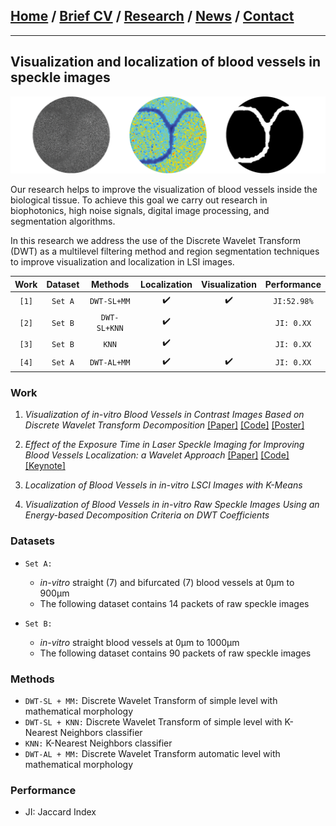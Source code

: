 
## [Home](/index) / [Brief CV](/brief_cv) / [Research](/research) / [News](/news) / [Contact](/contact)

---

## Visualization and localization of blood vessels in speckle images



![Visualization and localization of blood vessels in speckle images](/images/bloodvessels.png)




Our research helps to improve the visualization of blood vessels inside the biological tissue. To achieve this goal we carry out research in biophotonics, high noise signals, digital image processing, and segmentation algorithms. 

In this research we address the use of the Discrete Wavelet Transform (DWT) as a multilevel filtering method and region segmentation techniques to improve visualization and localization in LSI images. 


| Work | Dataset |    Methods   | Localization | Visualization | Performance |
|:----:|:-------:|:------------:|:------------:|:-------------:|:-----------:|
|`[1]` | `Set A` | `DWT-SL+MM`  |       ✔️     |       ✔️      |`JI:52.98%`  |
|`[2]` | `Set B` | `DWT-SL+KNN` |       ✔️     |               | `JI: 0.XX`  |
|`[3]` | `Set B` | `KNN`        |       ✔️     |               | `JI: 0.XX`  |
|`[4]` | `Set A` | `DWT-AL+MM`  |       ✔️     |       ✔️      | `JI: 0.XX`  |


### Work

1. *Visualization of in-vitro Blood Vessels in Contrast Images Based on Discrete Wavelet Transform Decomposition* [[Paper]](https://ieeexplore.ieee.org/document/8827144) [[Code]](https://github.com/friscolt/i2mtc-2019) [[Poster]](https://www.researchgate.net/publication/333146308_Visualization_of_in-vitro_Blood_Vessels_in_Contrast_Images_Based_on_Discrete_Wavelet_Transform_Decomposition)

2. *Effect of the Exposure Time in Laser Speckle Imaging for Improving Blood Vessels Localization: a Wavelet Approach* [[Paper]](https://ieeexplore.ieee.org/document/9129242/) [[Code]](https://github.com/friscolt/i2mtc-2020) [[Keynote]](https://www.researchgate.net/publication/341626117_Effect_of_the_Exposure_Time_in_Laser_Speckle_Imaging_for_Improving_Blood_Vessels_Localization_a_Wavelet_Approach)

3. *Localization of Blood Vessels in in-vitro LSCI Images with K-Means* 

4. *Visualization of Blood Vessels in in-vitro Raw Speckle Images Using an Energy-based Decomposition Criteria on DWT Coefficients*

### Datasets

*  `Set A:` 
   *  *in-vitro* straight (7) and bifurcated (7) blood vessels at 0µm to 900µm 
   *  The following dataset contains 14 packets of raw speckle images
   
*  `Set B:` 
   * *in-vitro* straight blood vessels at 0µm to 1000µm 
   * The following dataset contains 90 packets of raw speckle images


### Methods

* `DWT-SL + MM:` Discrete Wavelet Transform of simple level with mathematical morphology 
* `DWT-SL + KNN:` Discrete Wavelet Transform of simple level with K-Nearest Neighbors classifier
* `KNN:` K-Nearest Neighbors classifier
* `DWT-AL + MM:` Discrete Wavelet Transform automatic level with mathematical morphology 

### Performance

* JI: Jaccard Index
